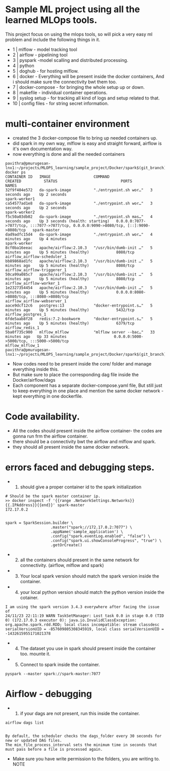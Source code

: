 # Sample ML project using all the learned MLOps tools.
This project focus on using the mlops tools, so will pick a very easy ml problem and include the following things in it.
- 1 | mlflow - model tracking tool
- 2 | airflow - pipelining tool
- 3 | pyspark -model scalling and distributed processing.
- 4 | python
- 5 | doghub - for hosting mlflow.
- 6 | docker - Everything will be present inside the docker containers, And i should make sure the connectivity  bwt them too.
- 7 | docker-compose - for bringing the whole setup up or down.
- 8 | makefile - individual container operations.
- 9 | syslog setup - for tracking all kind of logs and setup related to that.
- 10 | config files - for string secret information.


# multi-container environment
- created the 3 docker-compose file to bring up needed containers up.
- did spark in my own way, mlflow is easy and straight forward, airflow is it's own documentation way.
- now everything is done and all the needed containers
```
pavithra@pmurugesan-lnx1:~/projects/MLOPS_learning/sample_project/Docker/spark$(git_branch)$ docker ps
CONTAINER ID   IMAGE                   COMMAND                  CREATED          STATUS                            PORTS                                                                                    NAMES
32f9f404e572   da-spark-image          "./entrypoint.sh wor…"   3 seconds ago    Up 2 seconds                                                                                                               spark-worker1
ca54577ad1e8   da-spark-image          "./entrypoint.sh wor…"   3 seconds ago    Up 2 seconds                                                                                                               spark-worker2
f5c50a03db02   da-spark-image          "./entrypoint.sh mas…"   4 seconds ago    Up 3 seconds (health: starting)   0.0.0.0:7077->7077/tcp, :::7077->7077/tcp, 0.0.0.0:9090->8080/tcp, [::]:9090->8080/tcp   spark-master
dad9adfc15d4   da-spark-image          "./entrypoint.sh wor…"   4 minutes ago    Up 4 minutes                                                                                                               spark-worker
8cf0ba16eeac   apache/airflow:2.10.3   "/usr/bin/dumb-init …"   5 minutes ago    Up 5 minutes (healthy)            8080/tcp                                                                                 airflow_airflow-scheduler_1
bb89868ad1fc   apache/airflow:2.10.3   "/usr/bin/dumb-init …"   5 minutes ago    Up 5 minutes (healthy)            8080/tcp                                                                                 airflow_airflow-triggerer_1
50ca99a085c7   apache/airflow:2.10.3   "/usr/bin/dumb-init …"   5 minutes ago    Up 5 minutes (healthy)            8080/tcp                                                                                 airflow_airflow-worker_1
1e2327354454   apache/airflow:2.10.3   "/usr/bin/dumb-init …"   5 minutes ago    Up 5 minutes (healthy)            0.0.0.0:8080->8080/tcp, :::8080->8080/tcp                                                airflow_airflow-webserver_1
aace9dcf12c6   postgres:13             "docker-entrypoint.s…"   5 minutes ago    Up 5 minutes (healthy)            5432/tcp                                                                                 airflow_postgres_1
6fde5aab8f28   redis:7.2-bookworm      "docker-entrypoint.s…"   5 minutes ago    Up 5 minutes (healthy)            6379/tcp                                                                                 airflow_redis_1
5ba0f735c900   mlflow_mlflow           "mlflow server --bac…"   33 minutes ago   Up 33 minutes                     0.0.0.0:5000->5000/tcp, :::5000->5000/tcp                                                mlflow_mlflow_1
pavithra@pmurugesan-lnx1:~/projects/MLOPS_learning/sample_project/Docker/spark$(git_branch)$
```
- Now codes need to be present inside the core/ folder and manage everything inside this.
- But make sure to place the corresponding dag file inside the Docker/airflow/dags
- Each component has a separate docker-compose.yaml file, But still just to keep everything in one place and mention the same docker network - kept everything in one dockerfile.





# Code availability.

- All the codes should present inside the airflow container- the codes are gonna run frm the airflow container.
- there should be a connectivity bwt the airflow and mlflow and spark.
- they should all present inside the same docker network.



# errors faced and debugging steps.
- 1. should give a proper container id to the spark initialization
```
# Should be the spark master container ip.
>> docker inspect -f '{{range .NetworkSettings.Networks}}{{.IPAddress}}{{end}}' spark-master
172.17.0.2


spark = SparkSession.builder \
                    .master("spark://172.17.0.2:7077") \
                    .appName('sample_application') \
                    .config("spark.eventLog.enabled", "false") \
                    .config("spark.ui.showConsoleProgress", "true") \
                    .getOrCreate()
```
- 2. all the containers should present in the same network for connectivity. (airflow, mlflow and spark)
- 3. Your local spark version should match the spark version inside the container.
- 4. your local python version should match the python version inside the cotainer.
```
I am using the spark version 3.4.3 everywhere after facing the issue of
24/11/23 22:11:19 WARN TaskSetManager: Lost task 0.0 in stage 0.0 (TID 0) (172.17.0.3 executor 0): java.io.InvalidClassException: org.apache.spark.rdd.RDD; local class incompatible: stream classdesc serialVersionUID = -857609805308345919, local class serialVersionUID = -1432615955171021378

```
- 4. The dataset you use in spark should present inside the container too. mounte it.
- 5. Connect to spark inside the container.
```
pyspark --master spark://spark-master:7077
```







# Airflow - debugging
- 1. if your dags are not present, run this inside the container.

```
airflow dags list


By default, the scheduler checks the dags_folder every 30 seconds for new or updated DAG files.
The min_file_process_interval sets the minimum time in seconds that must pass before a file is processed again.
```
- Make sure you have write permission to the folders, you are writing to. NOTE